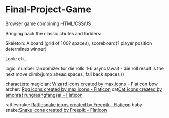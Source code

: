 # Final-Project-Game

Browser game combining HTML/CSS/JS

Bringing back the classic chutes and ladders:

Skeleton: A board (grid of 100? spaces), scoreboard(? player position determines winner)

Look: eh...

logic:
number randomizer for die rolls 1-6
async/await - die roll result is the next move
climb/jump ahead spaces, fall back spaces ()

characters:
magician: <a href="https://www.flaticon.com/free-icons/wizard" title="wizard icons">Wizard icons created by max.icons - Flaticon</a>
bow archer: <a href="https://www.flaticon.com/free-icons/rpg" title="rpg icons">Rpg icons created by max.icons - Flaticon</a>
cat<a href="https://www.flaticon.com/free-icons/cat" title="cat icons">Cat icons created by amonrat rungreangfangsai - Flaticon</a>

rattlesnake: <a href="https://www.flaticon.com/free-icons/rattlesnake" title="rattlesnake icons">Rattlesnake icons created by Freepik - Flaticon</a>
baby snake:<a href="https://www.flaticon.com/free-icons/snake" title="snake icons">Snake icons created by Freepik - Flaticon</a>
